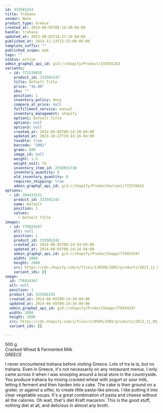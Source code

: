 ```yaml
---
id: 333581243
title: Trahana
vendor: None
product_type: Greece
created_at: 2014-08-05T00:14:30-04:00
handle: trahana
updated_at: 2023-08-02T14:37:34-04:00
published_at: 2013-11-13T13:15:00-05:00
template_suffix: ""
published_scope: web
tags: ""
status: active
admin_graphql_api_id: gid://shopify/Product/333581243
variants:
  - id: 772539015
    product_id: 333581243
    title: Default Title
    price: "16.00"
    sku: ""
    position: 1
    inventory_policy: deny
    compare_at_price: null
    fulfillment_service: manual
    inventory_management: shopify
    option1: Default Title
    option2: null
    option3: null
    created_at: 2014-08-05T00:14:30-04:00
    updated_at: 2023-10-27T19:43:16-04:00
    taxable: true
    barcode: "2061"
    grams: 680
    image_id: null
    weight: 1.5
    weight_unit: lb
    inventory_item_id: 2558931718
    inventory_quantity: 0
    old_inventory_quantity: 0
    requires_shipping: true
    admin_graphql_api_id: gid://shopify/ProductVariant/772539015
options:
  - id: 394431531
    product_id: 333581243
    name: Default
    position: 1
    values:
      - Default Title
images:
  - id: 776924347
    alt: null
    position: 1
    product_id: 333581243
    created_at: 2014-08-05T00:14:34-04:00
    updated_at: 2014-08-05T00:14:34-04:00
    admin_graphql_api_id: gid://shopify/ProductImage/776924347
    width: 2000
    height: 2000
    src: https://cdn.shopify.com/s/files/1/0589/2901/products/2013_11_09_Kiosk_1637_1.jpeg?v=1407212074
    variant_ids: []
image:
  id: 776924347
  alt: null
  position: 1
  product_id: 333581243
  created_at: 2014-08-05T00:14:34-04:00
  updated_at: 2014-08-05T00:14:34-04:00
  admin_graphql_api_id: gid://shopify/ProductImage/776924347
  width: 2000
  height: 2000
  src: https://cdn.shopify.com/s/files/1/0589/2901/products/2013_11_09_Kiosk_1637_1.jpeg?v=1407212074
  variant_ids: []

---
```


500 g.  
Cracked Wheat & Fermented Milk  
GREECE

I never encountered trahana before visiting Greece. Lots of tra la la, but no trahana. Even in Greece, it's not necessarily on any restaurant menus. I only came across it when I was snooping around a local store in the countryside. You produce trahana by mixing cracked wheat with yogurt or sour milk, letting it ferment and then harden into a cake. The cake is then ground on a grater, or against a sifter, to create little pasta-like pieces. I like putting it into clear vegetable soups. It's a great combination of pasta and cheese without all the calories. Oh wait, that's diet Kraft macaroni. This is the good stuff, nothing diet at all, and delicious in almost any broth.